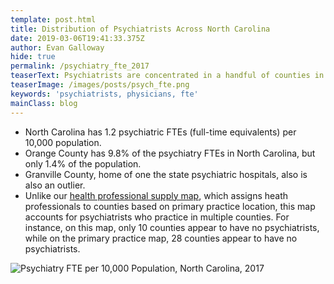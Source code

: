 ```yaml
---
template: post.html
title: Distribution of Psychiatrists Across North Carolina
date: 2019-03-06T19:41:33.375Z
author: Evan Galloway
hide: true
permalink: /psychiatry_fte_2017
teaserText: Psychiatrists are concentrated in a handful of counties in North Carolina.
teaserImage: /images/posts/psych_fte.png
keywords: 'psychiatrists, physicians, fte'
mainClass: blog
---
```

* North Carolina has 1.2 psychiatric FTEs (full-time equivalents) per 10,000 population.
* Orange County has 9.8% of the psychiatry FTEs in North Carolina, but only 1.4% of the population.
* Granville County, home of one the state psychiatric hospitals, also is also an outlier.
* Unlike our [health professional supply map](https://nchealthworkforce.unc.edu/supply/), which assigns heath professionals to counties based on primary practice location, this map accounts for psychiatrists who practice in multiple counties. For instance, on this map, only 10 counties appear to have no psychiatrists, while on the primary practice map, 28 counties appear to have no psychiatrists.

![Psychiatry FTE per 10,000 Population, North Carolina, 2017](/images/posts/psych_fte.png)
